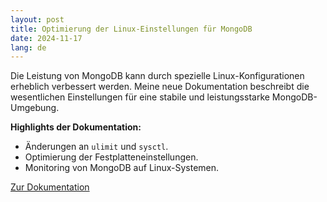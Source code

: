 ```yaml
---
layout: post
title: Optimierung der Linux-Einstellungen für MongoDB
date: 2024-11-17
lang: de
---
```


Die Leistung von MongoDB kann durch spezielle Linux-Konfigurationen erheblich verbessert werden. Meine neue Dokumentation beschreibt die wesentlichen Einstellungen für eine stabile und leistungsstarke MongoDB-Umgebung.

**Highlights der Dokumentation:**
- Änderungen an `ulimit` und `sysctl`.
- Optimierung der Festplatteneinstellungen.
- Monitoring von MongoDB auf Linux-Systemen.

[Zur Dokumentation](../dokumentationen)
